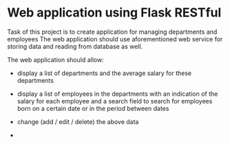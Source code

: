 # Web application using Flask RESTful

Task of this project is to create application for managing departments and employees
The web application should use aforementioned web service for storing data and reading from database as well.

The web application should allow:
- display a list of departments and the average salary for these departments
- display a list of employees in the departments with an indication of the salary for each employee and a search field to search for employees born on a certain date or in the period between dates
- change (add / edit / delete) the above data

-
